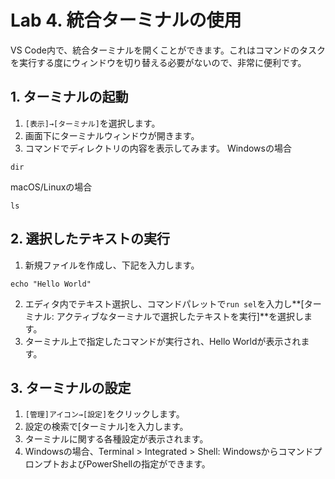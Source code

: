 # Lab 4. 統合ターミナルの使用
VS Code内で、統合ターミナルを開くことができます。これはコマンドのタスクを実行する度にウィンドウを切り替える必要がないので、非常に便利です。

## 1. ターミナルの起動
1. `[表示]→[ターミナル]`を選択します。
2. 画面下にターミナルウィンドウが開きます。
3. コマンドでディレクトリの内容を表示してみます。
Windowsの場合
```
dir
```
macOS/Linuxの場合
```
ls
```
## 2. 選択したテキストの実行
1. 新規ファイルを作成し、下記を入力します。
```
echo "Hello World"
```
2. エディタ内でテキスト選択し、コマンドパレットで`run sel`を入力し**[ターミナル: アクティブなターミナルで選択したテキストを実行]**を選択します。
3. ターミナル上で指定したコマンドが実行され、Hello Worldが表示されます。

## 3. ターミナルの設定
1. `[管理]アイコン→[設定]`をクリックします。
2. 設定の検索で[ターミナル]を入力します。
3. ターミナルに関する各種設定が表示されます。
4. Windowsの場合、Terminal > Integrated > Shell: WindowsからコマンドプロンプトおよびPowerShellの指定ができます。